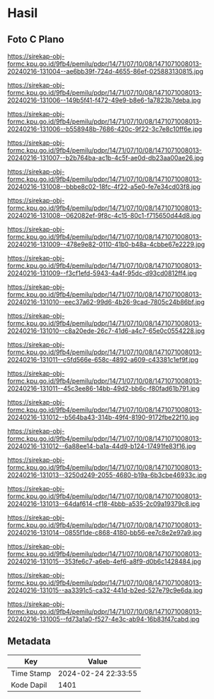 # Hasil

## Foto C Plano

https://sirekap-obj-formc.kpu.go.id/9fb4/pemilu/pdpr/14/71/07/10/08/1471071008013-20240216-131004--ae6bb39f-724d-4655-86ef-025883130815.jpg

https://sirekap-obj-formc.kpu.go.id/9fb4/pemilu/pdpr/14/71/07/10/08/1471071008013-20240216-131006--149b5f41-f472-49e9-b8e6-1a7823b7deba.jpg

https://sirekap-obj-formc.kpu.go.id/9fb4/pemilu/pdpr/14/71/07/10/08/1471071008013-20240216-131006--b558948b-7686-420c-9f22-3c7e8c10ff6e.jpg

https://sirekap-obj-formc.kpu.go.id/9fb4/pemilu/pdpr/14/71/07/10/08/1471071008013-20240216-131007--b2b764ba-ac1b-4c5f-ae0d-db23aa00ae26.jpg

https://sirekap-obj-formc.kpu.go.id/9fb4/pemilu/pdpr/14/71/07/10/08/1471071008013-20240216-131008--bbbe8c02-18fc-4f22-a5e0-fe7e34cd03f8.jpg

https://sirekap-obj-formc.kpu.go.id/9fb4/pemilu/pdpr/14/71/07/10/08/1471071008013-20240216-131008--062082ef-9f8c-4c15-80c1-f715650d44d8.jpg

https://sirekap-obj-formc.kpu.go.id/9fb4/pemilu/pdpr/14/71/07/10/08/1471071008013-20240216-131009--478e9e82-0110-41b0-b48a-4cbbe67e2229.jpg

https://sirekap-obj-formc.kpu.go.id/9fb4/pemilu/pdpr/14/71/07/10/08/1471071008013-20240216-131009--f3cf1efd-5943-4a4f-95dc-d93cd0812ff4.jpg

https://sirekap-obj-formc.kpu.go.id/9fb4/pemilu/pdpr/14/71/07/10/08/1471071008013-20240216-131010--eec37a62-99d6-4b26-9cad-7805c24b86bf.jpg

https://sirekap-obj-formc.kpu.go.id/9fb4/pemilu/pdpr/14/71/07/10/08/1471071008013-20240216-131010--c8a20ede-26c7-41d6-a4c7-65e0c0554228.jpg

https://sirekap-obj-formc.kpu.go.id/9fb4/pemilu/pdpr/14/71/07/10/08/1471071008013-20240216-131011--c5fd566e-658c-4892-a609-c43381c1ef9f.jpg

https://sirekap-obj-formc.kpu.go.id/9fb4/pemilu/pdpr/14/71/07/10/08/1471071008013-20240216-131011--45c3ee86-14bb-49d2-bb6c-f80fad61b791.jpg

https://sirekap-obj-formc.kpu.go.id/9fb4/pemilu/pdpr/14/71/07/10/08/1471071008013-20240216-131012--b564ba43-314b-49f4-8190-9172fbe22f10.jpg

https://sirekap-obj-formc.kpu.go.id/9fb4/pemilu/pdpr/14/71/07/10/08/1471071008013-20240216-131012--6a88ee14-ba1a-44d9-b124-17491fe83f16.jpg

https://sirekap-obj-formc.kpu.go.id/9fb4/pemilu/pdpr/14/71/07/10/08/1471071008013-20240216-131013--3250d249-2055-4680-b19a-6b3cbe46933c.jpg

https://sirekap-obj-formc.kpu.go.id/9fb4/pemilu/pdpr/14/71/07/10/08/1471071008013-20240216-131013--64daf614-cf18-4bbb-a535-2c09a19379c8.jpg

https://sirekap-obj-formc.kpu.go.id/9fb4/pemilu/pdpr/14/71/07/10/08/1471071008013-20240216-131014--0855f1de-c868-4180-bb56-ee7c8e2e97a9.jpg

https://sirekap-obj-formc.kpu.go.id/9fb4/pemilu/pdpr/14/71/07/10/08/1471071008013-20240216-131015--353fe6c7-a6eb-4ef6-a8f9-d0b6c1428484.jpg

https://sirekap-obj-formc.kpu.go.id/9fb4/pemilu/pdpr/14/71/07/10/08/1471071008013-20240216-131015--aa3391c5-ca32-441d-b2ed-527e79c9e6da.jpg

https://sirekap-obj-formc.kpu.go.id/9fb4/pemilu/pdpr/14/71/07/10/08/1471071008013-20240216-131005--fd73a1a0-f527-4e3c-ab94-16b83f47cabd.jpg


## Metadata

| Key        | Value               |
| ---------- | ------------------- |
| Time Stamp | 2024-02-24 22:33:55 |
| Kode Dapil | 1401                |




